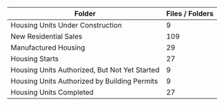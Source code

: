| Folder                                        |   Files / Folders |
|-----------------------------------------------|-------------------|
| Housing Units Under Construction              |                 9 |
| New Residential Sales                         |               109 |
| Manufactured Housing                          |                29 |
| Housing Starts                                |                27 |
| Housing Units Authorized, But Not Yet Started |                 9 |
| Housing Units Authorized by Building Permits  |                 9 |
| Housing Units Completed                       |                27 |